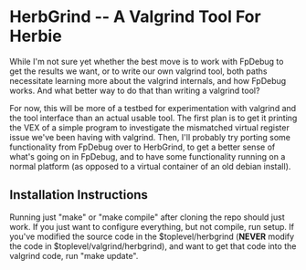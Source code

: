 HerbGrind -- A Valgrind Tool For Herbie
=======================================

While I'm not sure yet whether the best move is to work with FpDebug
to get the results we want, or to write our own valgrind tool, both
paths necessitate learning more about the valgrind internals, and how
FpDebug works. And what better way to do that than writing a valgrind
tool?

For now, this will be more of a testbed for experimentation with
valgrind and the tool interface than an actual usable tool. The first
plan is to get it printing the VEX of a simple program to investigate
the mismatched virtual register issue we've been having with
valgrind. Then, I'll probably try porting some functionality from
FpDebug over to HerbGrind, to get a better sense of what's going on in
FpDebug, and to have some functionality running on a normal platform
(as opposed to a virtual container of an old debian install).


Installation Instructions
-------------------------

Running just "make" or "make compile" after cloning the repo should
just work. If you just want to configure everything, but not compile,
run setup. If you've modified the source code in the
$toplevel/herbgrind (**NEVER** modify the code in
$toplevel/valgrind/herbgrind), and want to get that code into the
valgrind code, run "make update". 
